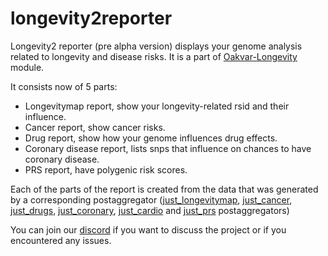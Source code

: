 # longevity2reporter

Longevity2 reporter (pre alpha version) displays your genome analysis related to longevity and disease risks. It is a part of [Oakvar-Longevity](https://github.com/dna-seq/oakvar-longevity) module.

It consists now of 5 parts:

- Longevitymap report, show your longevity-related rsid and their influence.
- Cancer report, show cancer risks.
- Drug report, show how your genome influences drug effects.
- Coronary disease report, lists snps that influence on chances to have coronary disease.
- PRS report, have polygenic risk scores.

Each of the parts of the report is created from the data that was generated by a corresponding postaggregator ([just_longevitymap](https://github.com/dna-seq/just_longevitymap), [just_cancer](https://github.com/dna-seq/just_cancer), [just_drugs](https://github.com/dna-seq/just_drugs), [just_coronary](https://github.com/dna-seq/just_coronary), [just_cardio](https://github.com/dna-seq/just_cardio) and [just_prs](https://github.com/dna-seq/just_prs) postaggregators)

You can join our [discord](https://discord.gg/5WU6aSANXy) if you want to discuss the project or if you encountered any issues.
